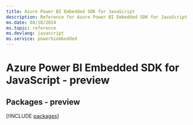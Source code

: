 ```yaml
---
title: Azure Power BI Embedded SDK for JavaScript
description: Reference for Azure Power BI Embedded SDK for JavaScript
ms.date: 04/18/2024
ms.topic: reference
ms.devlang: javascript
ms.service: powerbiembedded
---
```

# Azure Power BI Embedded SDK for JavaScript - preview
## Packages - preview
[!INCLUDE [packages](power-bi-embedded-index.md)]